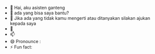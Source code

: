 - 👋 Hai, aku asisten ganteng
- 👀 ada yang bisa saya bantu?
- 🌱 Jika ada yang tidak kamu mengerti atau ditanyakan silakan ajukan kepada saya
- 💞️ 
- 📫 
- 😄 Pronounce :
- ⚡ Fun fact:

<!---
kyleskyblu/kyleskyblu is a ✨ special ✨ repository because its `README.md` (this file) appears on your GitHub profile.
You can click the Preview link to take a look at your changes.
--->
